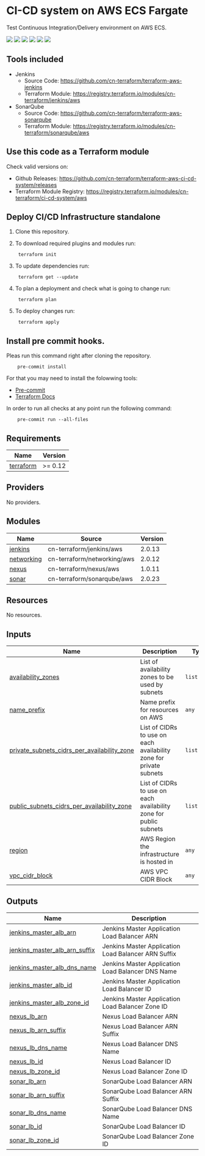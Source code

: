 # CI-CD system on AWS ECS Fargate

Test Continuous Integration/Delivery environment on AWS ECS.

[![](https://github.com/cn-terraform/terraform-aws-ci-cd-system/workflows/terraform/badge.svg)](https://github.com/cn-terraform/terraform-aws-ci-cd-system/actions?query=workflow%3Aterraform)
[![](https://img.shields.io/github/license/cn-terraform/terraform-aws-ci-cd-system)](https://github.com/cn-terraform/terraform-aws-ci-cd-system)
[![](https://img.shields.io/github/issues/cn-terraform/terraform-aws-ci-cd-system)](https://github.com/cn-terraform/terraform-aws-ci-cd-system)
[![](https://img.shields.io/github/issues-closed/cn-terraform/terraform-aws-ci-cd-system)](https://github.com/cn-terraform/terraform-aws-ci-cd-system)
[![](https://img.shields.io/github/languages/code-size/cn-terraform/terraform-aws-ci-cd-system)](https://github.com/cn-terraform/terraform-aws-ci-cd-system)
[![](https://img.shields.io/github/repo-size/cn-terraform/terraform-aws-ci-cd-system)](https://github.com/cn-terraform/terraform-aws-ci-cd-system)

## Tools included

* Jenkins
    - Source Code: <https://github.com/cn-terraform/terraform-aws-jenkins>
    - Terraform Module: <https://registry.terraform.io/modules/cn-terraform/jenkins/aws>
* SonarQube
    - Source Code: <https://github.com/cn-terraform/terraform-aws-sonarqube>
    - Terraform Module: <https://registry.terraform.io/modules/cn-terraform/sonarqube/aws>

## Use this code as a Terraform module

Check valid versions on:
* Github Releases: <https://github.com/cn-terraform/terraform-aws-ci-cd-system/releases>
* Terraform Module Registry: <https://registry.terraform.io/modules/cn-terraform/ci-cd-system/aws>

## Deploy CI/CD Infrastructure standalone

1. Clone this repository.

2. To download required plugins and modules run:

        terraform init

3. To update dependencies run:

        terraform get --update

4. To plan a deployment and check what is going to change run:

        terraform plan

5. To deploy changes run:

        terraform apply

## Install pre commit hooks.

Pleas run this command right after cloning the repository.

        pre-commit install

For that you may need to install the folowwing tools:
* [Pre-commit](https://pre-commit.com/) 
* [Terraform Docs](https://terraform-docs.io/)

In order to run all checks at any point run the following command:

        pre-commit run --all-files

<!-- BEGINNING OF PRE-COMMIT-TERRAFORM DOCS HOOK -->
## Requirements

| Name | Version |
|------|---------|
| <a name="requirement_terraform"></a> [terraform](#requirement\_terraform) | >= 0.12 |

## Providers

No providers.

## Modules

| Name | Source | Version |
|------|--------|---------|
| <a name="module_jenkins"></a> [jenkins](#module\_jenkins) | cn-terraform/jenkins/aws | 2.0.13 |
| <a name="module_networking"></a> [networking](#module\_networking) | cn-terraform/networking/aws | 2.0.12 |
| <a name="module_nexus"></a> [nexus](#module\_nexus) | cn-terraform/nexus/aws | 1.0.11 |
| <a name="module_sonar"></a> [sonar](#module\_sonar) | cn-terraform/sonarqube/aws | 2.0.23 |

## Resources

No resources.

## Inputs

| Name | Description | Type | Default | Required |
|------|-------------|------|---------|:--------:|
| <a name="input_availability_zones"></a> [availability\_zones](#input\_availability\_zones) | List of availability zones to be used by subnets | `list(any)` | n/a | yes |
| <a name="input_name_prefix"></a> [name\_prefix](#input\_name\_prefix) | Name prefix for resources on AWS | `any` | n/a | yes |
| <a name="input_private_subnets_cidrs_per_availability_zone"></a> [private\_subnets\_cidrs\_per\_availability\_zone](#input\_private\_subnets\_cidrs\_per\_availability\_zone) | List of CIDRs to use on each availability zone for private subnets | `list(any)` | n/a | yes |
| <a name="input_public_subnets_cidrs_per_availability_zone"></a> [public\_subnets\_cidrs\_per\_availability\_zone](#input\_public\_subnets\_cidrs\_per\_availability\_zone) | List of CIDRs to use on each availability zone for public subnets | `list(any)` | n/a | yes |
| <a name="input_region"></a> [region](#input\_region) | AWS Region the infrastructure is hosted in | `any` | n/a | yes |
| <a name="input_vpc_cidr_block"></a> [vpc\_cidr\_block](#input\_vpc\_cidr\_block) | AWS VPC CIDR Block | `any` | n/a | yes |

## Outputs

| Name | Description |
|------|-------------|
| <a name="output_jenkins_master_alb_arn"></a> [jenkins\_master\_alb\_arn](#output\_jenkins\_master\_alb\_arn) | Jenkins Master Application Load Balancer ARN |
| <a name="output_jenkins_master_alb_arn_suffix"></a> [jenkins\_master\_alb\_arn\_suffix](#output\_jenkins\_master\_alb\_arn\_suffix) | Jenkins Master Application Load Balancer ARN Suffix |
| <a name="output_jenkins_master_alb_dns_name"></a> [jenkins\_master\_alb\_dns\_name](#output\_jenkins\_master\_alb\_dns\_name) | Jenkins Master Application Load Balancer DNS Name |
| <a name="output_jenkins_master_alb_id"></a> [jenkins\_master\_alb\_id](#output\_jenkins\_master\_alb\_id) | Jenkins Master Application Load Balancer ID |
| <a name="output_jenkins_master_alb_zone_id"></a> [jenkins\_master\_alb\_zone\_id](#output\_jenkins\_master\_alb\_zone\_id) | Jenkins Master Application Load Balancer Zone ID |
| <a name="output_nexus_lb_arn"></a> [nexus\_lb\_arn](#output\_nexus\_lb\_arn) | Nexus Load Balancer ARN |
| <a name="output_nexus_lb_arn_suffix"></a> [nexus\_lb\_arn\_suffix](#output\_nexus\_lb\_arn\_suffix) | Nexus Load Balancer ARN Suffix |
| <a name="output_nexus_lb_dns_name"></a> [nexus\_lb\_dns\_name](#output\_nexus\_lb\_dns\_name) | Nexus Load Balancer DNS Name |
| <a name="output_nexus_lb_id"></a> [nexus\_lb\_id](#output\_nexus\_lb\_id) | Nexus Load Balancer ID |
| <a name="output_nexus_lb_zone_id"></a> [nexus\_lb\_zone\_id](#output\_nexus\_lb\_zone\_id) | Nexus Load Balancer Zone ID |
| <a name="output_sonar_lb_arn"></a> [sonar\_lb\_arn](#output\_sonar\_lb\_arn) | SonarQube Load Balancer ARN |
| <a name="output_sonar_lb_arn_suffix"></a> [sonar\_lb\_arn\_suffix](#output\_sonar\_lb\_arn\_suffix) | SonarQube Load Balancer ARN Suffix |
| <a name="output_sonar_lb_dns_name"></a> [sonar\_lb\_dns\_name](#output\_sonar\_lb\_dns\_name) | SonarQube Load Balancer DNS Name |
| <a name="output_sonar_lb_id"></a> [sonar\_lb\_id](#output\_sonar\_lb\_id) | SonarQube Load Balancer ID |
| <a name="output_sonar_lb_zone_id"></a> [sonar\_lb\_zone\_id](#output\_sonar\_lb\_zone\_id) | SonarQube Load Balancer Zone ID |
<!-- END OF PRE-COMMIT-TERRAFORM DOCS HOOK -->
